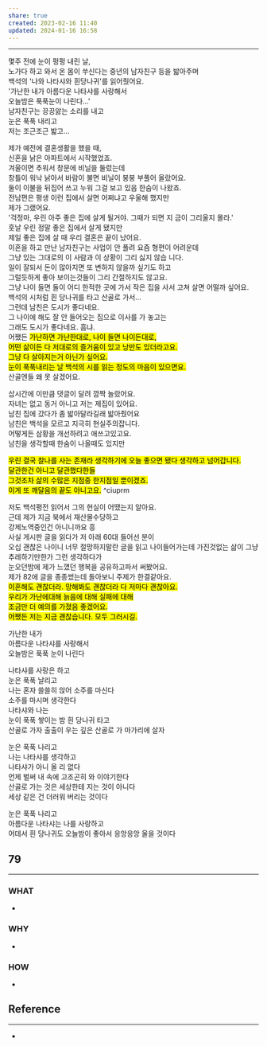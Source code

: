 ```yaml
---
share: true
created: 2023-02-16 11:40
updated: 2024-01-16 16:58
---
```


---

몇주 전에 눈이 펑펑 내린 날,  
노가다 하고 와서 온 몸이 쑤신다는 중년의 남자친구 등을 밟아주며  
백석의 '나와 나타샤와 흰당나귀'를 읽어줬어요.  
'가난한 내가 아름다운 나타샤를 사랑해서  
오늘밤은 푹푹눈이 나린다...'  
남자친구는 끙끙앓는 소리를 내고  
눈은 푹푹 내리고  
저는 조근조근 밟고...

제가 예전에 결혼생활을 했을 때,  
신혼을 낡은 아파트에서 시작했었죠.  
겨울이면 추워서 창문에 비닐을 둘렀는데  
창틀이 워낙 낡아서 바람이 불면 비닐이 붕붕 부풀어 올랐어요.  
둘이 이불을 뒤집어 쓰고 누워 그걸 보고 있음 한숨이 나왔죠.  
전남편은 평생 이런 집에서 살면 어쩌냐고 우울해 했지만  
제가 그랬어요.  
'걱정마, 우린 아주 좋은 집에 살게 될거야. 그때가 되면 지 금이 그리울지 몰라.'  
훗날 우린 정말 좋은 집에서 살게 됐지만  
제일 좋은 집에 살 때 우리 결혼은 끝이 났어요.  
이혼을 하고 만난 남자친구는 사업이 안 풀려 요즘 형편이 어려운데  
그냥 있는 그대로의 이 사람과 이 상황이 그리 싫지 않습 니다.  
일이 잘되서 돈이 많아지면 또 변하지 않을까 싶기도 하고  
그럴듯하게 좋아 보이는것들이 그리 간절하지도 않고요.  
그냥 나이 들면 둘이 어디 한적한 곳에 가서 작은 집을 사서 고쳐 살면 어떨까 싶어요.  
백석의 시처럼 흰 당나귀를 타고 산골로 가서...  
그런데 남친은 도시가 좋다네요.  
그 나이에 해도 잘 안 들어오는 집으로 이사를 가 놓고는  
그래도 도시가 좋다네요. 흠냐.  
어쨌든 <mark class="hltr-red">가난하면 가난한대로, 나이 들면 나이든대로,</mark>  
<mark class="hltr-red">어떤 삶이든 다 저대로의 즐거움이 있고 낭만도 있더라고요.</mark>  
<mark class="hltr-red">그냥 다 살아지는거 아닌가 싶어요.</mark>  
<mark class="hltr-red">눈이 푹푹내리는 날 백석의 시를 읽는 정도의 마음이 있으면요.</mark>  
산골엔들 왜 못 살겠어요.


삽시간에 이만큼 댓글이 달려 깜짝 놀랐어요.  
자녀는 없고 동거 아니고 저는 제집이 있어요.  
남친 집에 갔다가 좀 밟아달라길래 밟아줬어요  
남친은 백석을 모르고 지극히 현실주의잡니다.  
어떻게든 삼황을 개선하려고 애쓰고있고요.  
남친을 생각할때 한숨이 나올때도 있지만

<mark class="hltr-red">우린 결국 찰나를 사는 존재라 생각하기에 오늘 좋으면 됐다 생각하고 넘어갑니다.</mark>  
<mark class="hltr-red">달관한건 아니고 달관했다한들</mark>  
<mark class="hltr-red">그것조차 삶의 수많은 지점중 한지점일 뿐이겠죠.</mark>  
<mark class="hltr-red">이게 또 깨달음의 끝도 아니고요.</mark> ^ciuprm

저도 백석평전 읽어서 그의 현실이 어땠는지 알아요.  
근데 제가 지금 북에서 재산몰수당하고  
강제노역중인건 아니니까요 흥  
사실 게시판 글을 읽다가 저 아래 60대 들어선 분이  
오십 괜찮은 나이니 너무 절망하지말란 글을 읽고 나이들어가는데 가진것없는 삶이 그냥 추레하기만한가 그런 생각하다가  
눈오던밤에 제가 느꼈던 행복을 공유하고파서 써봤어요.  
제가 82에 글을 종종썼는데 돌아보니 주제가 한결같아요.  
<mark class="hltr-red">이혼해도 괜찮더라. 망해봐도 괜찮더라  다 저마다 괜찮아요.</mark>  
<mark class="hltr-red">우리가 가난에대해 늙음에 대해 실패에 대해</mark>  
<mark class="hltr-red">조금만 더 예의를 가졌음 좋겠어요.</mark>  
<mark class="hltr-red">어쨌든 저는 지금 괜찮습니다. 모두 그러시길.</mark>  


가난한 내가  
아름다운 나타샤를 사랑해서  
오늘밤은 푹푹 눈이 나린다  
  
나타샤를 사랑은 하고  
눈은 푹푹 날리고  
나는 혼자 쓸쓸히 앉어 소주를 마신다  
소주를 마시며 생각한다  
나타샤와 나는  
눈이 푹푹 쌓이는 밤 흰 당나귀 타고  
산골로 가자 출출이 우는 깊은 산골로 가 마가리에 살자  
  
눈은 푹푹 나리고  
나는 나타샤를 생각하고  
나타샤가 아니 올 리 없다  
언제 벌써 내 속에 고조곤히 와 이야기한다  
산골로 가는 것은 세상한테 지는 것이 아니다  
세상 같은 건 더러워 버리는 것이다  
  
눈은 푹푹 나리고  
아름다운 나타샤는 나를 사랑하고  
어데서 흰 당나귀도 오늘밤이 좋아서 응앙응앙 울을 것이다

## 79
---
### WHAT
- 
### WHY
- 
### HOW
- 

## Reference
---
- 